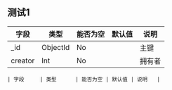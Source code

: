 ## 测试1

| 字段     | 类型      | 能否为空 | 默认值 | 说明   |
|---------|----------|---------|-------|-------|
| _id     | ObjectId | No      |       | 主键   |
| creator | Int      | No      |       | 拥有者 |


```text
| 字段     | 类型      | 能否为空 | 默认值 | 说明   |
```
